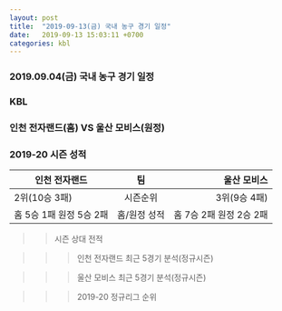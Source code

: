 ```yaml
---
layout: post
title:  "2019-09-13(금) 국내 농구 경기 일정"
date:   2019-09-13 15:03:11 +0700
categories: kbl
---
```


### 2019.09.04(금) 국내 농구 경기 일정 
### KBL
### 인천 전자랜드(홈) VS 울산 모비스(원정) 
### 2019-20 시즌 성적
| 인천 전자랜드 | 팀 | 울산 모비스 | 
|---|:---:|---:|
|2위(10승 3패)| 시즌순위 | 3위(9승 4패) | 
|홈 5승 1패 원정 5승 2패| 홈/원정 성적 | 홈 7승 2패 원정 2승 2패 | 

>> 시즌 상대 전적

>>> 인천 전자랜드 최근 5경기 분석(정규시즌) 

>>> 울산 모비스 최근 5경기 분석(정규시즌) 

>>> 2019-20 정규리그 순위
